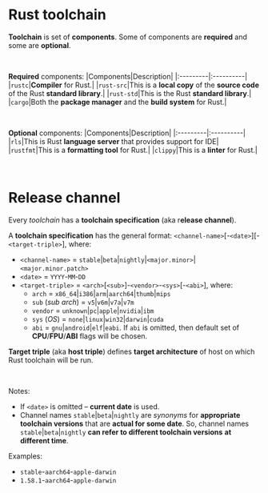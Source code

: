 # Rust toolchain 
**Toolchain** is set of **components**. Some of components are **required** and some are **optional**.

<br>

**Required** components:
|Components|Description|
|:---------|:----------|
|``rustc``|**Compiler** for Rust.|
|``rust-src``|This is a **local copy** of the **source code** of the Rust **standard library**.|
|``rust-std``|This is the Rust **standard library**.|
|``cargo``|Both the **package manager** and the **build system** for Rust.|

<br>

**Optional** components:
|Components|Description|
|:---------|:----------|
|``rls``|This is Rust **language server** that provides support for IDE|
|``rustfmt``|This is a **formatting tool** for Rust.|
|``clippy``|This is a **linter** for Rust.|

<br>

# Release channel
Every *toolchain* has a **toolchain specification** (aka r**elease channel**). 

A **toolchain specification** has the general format: ``<channel-name>``\[-``<date>``\]\[-``<target-triple>``\], where:
- ``<channel-name>`` = ``stable``|``beta``|``nightly``|``<major.minor>``|``<major.minor.patch>``
- ``<date>`` = ``YYYY``-``MM``-``DD``
- ``<target-triple>`` = ``<arch>``[``<sub>``]-``<vendor>``-``<sys>``[-``<abi>``], where:
    - ``arch`` = ``x86_64``|``i386``|``arm``|``aarch64``|``thumb``|``mips``
    - ``sub`` (*sub arch*) = ``v5``|``v6m``|``v7a``|``v7m``
    - ``vendor`` = ``unknown``|``pc``|``apple``|``nvidia``|``ibm``
    - ``sys`` (*OS*) = ``none``|``linux``|``win32``|``darwin``|``cuda``
    - ``abi`` = ``gnu``|``android``|``elf``|``eabi``. If ``abi`` is omitted, then default set of **CPU**/**FPU**/**ABI** flags will be chosen.

**Target triple** (aka **host triple**) defines **target architecture** of host on which Rust toolchain will be run.

<br>

Notes:
- If ``<date>`` is omitted – **current date** is used.
- Channel names ``stable``|``beta``|``nightly`` are *synonyms* for **appropriate toolchain versions** that are **actual for some date**. So, channel names ``stable``|``beta``|`nightly` __can refer to different toolchain versions__ **at different time**.

Examples:
- ``stable``-``aarch64``-``apple-darwin``
- ``1.58.1``-``aarch64``-``apple-darwin``




